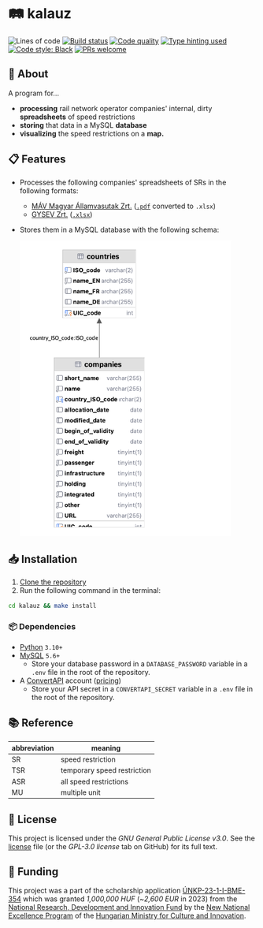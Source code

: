 # 🛤️ kalauz

![Lines of code](https://img.shields.io/badge/lines_of_code-1k+-blue)
[![Build status](https://scrutinizer-ci.com/g/gy-mate/kalauz/badges/build.png?b=master)](https://scrutinizer-ci.com/g/gy-mate/kalauz/build-status/master)
[![Code quality](https://img.shields.io/scrutinizer/quality/g/gy-mate/kalauz/master)](https://scrutinizer-ci.com/g/gy-mate/kalauz/)
[![Type hinting used](https://img.shields.io/badge/type_hinting-used-brightgreen)](https://docs.python.org/3/library/typing.html)
[![Code style: Black](https://img.shields.io/badge/code_style-black-black.svg)](https://github.com/psf/black)
[![PRs welcome](https://img.shields.io/badge/PRs-welcome-brightgreen)](https://docs.github.com/en/pull-requests/collaborating-with-pull-requests/proposing-changes-to-your-work-with-pull-requests/creating-a-pull-request)


## 📖 About

A program for...
* **processing** rail network operator companies' internal, dirty **spreadsheets** of speed restrictions
* **storing** that data in a MySQL **database**
* **visualizing** the speed restrictions on a **map.**


## 📋 Features

* Processes the following companies' spreadsheets of SRs in the following formats:
  * [MÁV Magyar Államvasutak Zrt.](https://www.mavcsoport.hu/mav/bemutatkozas) ([`.pdf`](data/01_received/MÁV_kje4v43hacb32.pdf) converted to `.xlsx`)
  * [GYSEV Zrt.](https://www2.gysev.hu/palyavasuti-uzletag) ([`.xlsx`](data/02_converted/GYSEV_2022-05-13_ASR.xlsx))
* Stores them in a MySQL database with the following schema:

  <!--- TODO: report images below not rendering correctly in the Preview panel to JetBrains developers --->
  <!--- TODO: replace the .png extension below with .svg when https://youtrack.jetbrains.com/issue/DBE-17864/ is fixed -->
  <picture>
    <source media="(prefers-color-scheme: light)" srcset="img/database_schema_light.png" height="600"/>
    <source media="(prefers-color-scheme: dark)" srcset="img/database_schema_dark.png" height="600"/>
    <img src="img/database_schema_light.png" alt="Database schema for SRs" height="600"/>
  </picture>


## 📥 Installation

1. [Clone the repository](https://docs.github.com/en/repositories/creating-and-managing-repositories/cloning-a-repository)
2. Run the following command in the terminal:

  ```bash
  cd kalauz && make install
  ```


### 📦 Dependencies

* [Python](https://www.python.org/downloads/) `3.10+`
* [MySQL](https://dev.mysql.com/downloads/mysql/) `5.6+`
  * Store your database password in a `DATABASE_PASSWORD` variable 
    in a `.env` file in the root of the repository.
* A [ConvertAPI](https://www.convertapi.com) account ([pricing](https://www.convertapi.com/prices))
  * Store your API secret in a `CONVERTAPI_SECRET` variable 
    in a `.env` file in the root of the repository.


## 📚 Reference

| abbreviation | meaning                     |
|--------------|-----------------------------|
| SR           | speed restriction           |
| TSR          | temporary speed restriction |
| ASR          | all speed restrictions      |
| MU           | multiple unit               |


## 📜 License

This project is licensed under the _GNU General Public License v3.0_.
See the [license](copying.txt) file (or the _GPL-3.0 license_ tab on GitHub) for its full text.


## 🏦 Funding

This project was a part of the scholarship application [ÚNKP-23-1-I-BME-354](https://archive.org/download/scholarship_funding_contract_unkp-23-1-i-bme-354_20231010/scholarship_funding_contract_U%CC%81NKP-23-1-I-BME-354_20231010.pdf) 
which was granted _1,000,000 HUF_ (~_2,600 EUR_ in 2023)
from the [National Research, Development and Innovation Fund](https://nkfih.gov.hu/palyazoknak/nkfi-alap/unkp-23-tamogatott-intezmenyek)
by the [New National Excellence Program](https://www.unkp.gov.hu/palyazatok/felsooktatasi-alapkepzes-hallgatoi-kutatoi-osztondij) 
of the [Hungarian Ministry for Culture and Innovation](https://kormany.hu/kulturalis-es-innovacios-miniszterium).